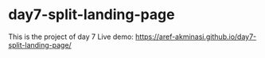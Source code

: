 # day7-split-landing-page

This is the project of day 7
Live demo: https://aref-akminasi.github.io/day7-split-landing-page/
